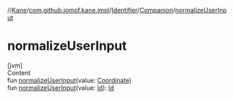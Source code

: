//[Kane](../../../index.md)/[com.github.jomof.kane.impl](../../index.md)/[Identifier](../index.md)/[Companion](index.md)/[normalizeUserInput](normalize-user-input.md)



# normalizeUserInput  
[jvm]  
Content  
fun [normalizeUserInput](normalize-user-input.md)(value: [Coordinate](../../-coordinate/index.md))  
fun [normalizeUserInput](normalize-user-input.md)(value: [Id](../../index.md#%5Bcom.github.jomof.kane.impl%2FId%2F%2F%2FPointingToDeclaration%2F%5D%2FClasslikes%2F-972194031)): [Id](../../index.md#%5Bcom.github.jomof.kane.impl%2FId%2F%2F%2FPointingToDeclaration%2F%5D%2FClasslikes%2F-972194031)  



